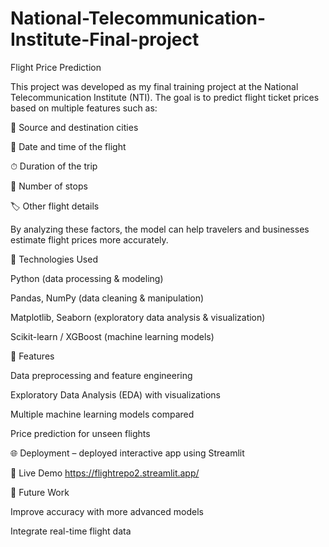 # National-Telecommunication-Institute-Final-project
Flight Price Prediction

This project was developed as my final training project at the National Telecommunication Institute (NTI).
The goal is to predict flight ticket prices based on multiple features such as:

🛫 Source and destination cities

📅 Date and time of the flight

⏱ Duration of the trip

🔁 Number of stops

🏷️ Other flight details

By analyzing these factors, the model can help travelers and businesses estimate flight prices more accurately.

🔧 Technologies Used

Python (data processing & modeling)

Pandas, NumPy (data cleaning & manipulation)

Matplotlib, Seaborn (exploratory data analysis & visualization)

Scikit-learn / XGBoost (machine learning models)

🚀 Features

Data preprocessing and feature engineering

Exploratory Data Analysis (EDA) with visualizations

Multiple machine learning models compared

Price prediction for unseen flights

🌐 Deployment – deployed interactive app using Streamlit

🚀 Live Demo
https://flightrepo2.streamlit.app/

📌 Future Work

Improve accuracy with more advanced models

Integrate real-time flight data
